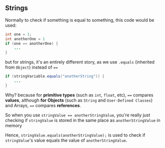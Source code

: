 ## Strings
Normally to check if something is equal to something, this code would be used:
```java
int one = 1;
int anotherOne = 1
if (one == anotherOne) {
    ...
}
```

but for strings, it's an entirely different story, as we use `.equals` (inherited from `Object`) instead of `==`
```java
if (stringVariable.equals("anotherString")) {
    ...
}
```

Why? because for **primitive types** (such as `int`, `float`, etc), `==` compares **values**, although **for Objects** (such as `String` and `User-Defined Classes`) and Arrays, `==` compares **references**.

So when you use `stringValue == anotherStringValue`, you're really just checking if `stringValue` is stored in the same place as `anotherStringValue` in memory

Hence, `stringValue.equals(anotherStringValue);` is used to check if `stringValue`'s value equals the value of `anotherStringValue`.
